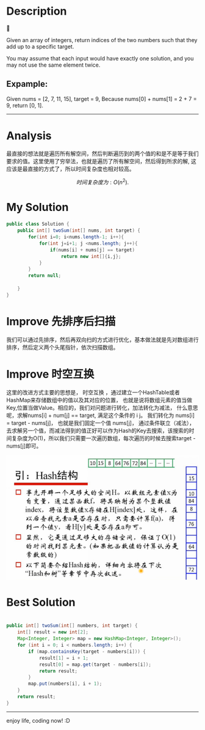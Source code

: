 # Description
:star2:

Given an array of integers, return indices of the two numbers such that they add up to a specific target.

You may assume that each input would have exactly one solution, and you may not use the same element twice.
## Expample:

>>>

Given nums = [2, 7, 11, 15], target = 9, Because nums[0] + nums[1] = 2 + 7 = 9, 
 return [0, 1].

>>>

***

# Analysis
最直接的想法就是遍历所有解空间，然后判断遍历到的两个值的和是不是等于我们要求的值。这里使用了穷举法，也就是遍历了所有解空间，然后得到所求的解, 这应该是最直接的方式了，所以时间复杂度也相对较高。

```math
时间复杂度为 : O(n^2).
```

# My Solution

```java
public class Solution {
    public int[] twoSum(int[] nums, int target) {
        for(int i=0; i<nums.length-1; i++){
            for(int j=i+1; j <nums.length; j++){
                if(nums[i] + nums[j] == target)
                    return new int[]{i,j};
            }
        }
        return null;
    
    }
}
```
# Improve 先排序后扫描 

我们可以通过先排序，然后再双向扫的方式进行优化，基本做法就是先对数组进行排序，然后定义两个头尾指针，依次扫描数组。

# Improve 时空互换 
这里的改进方式主要的思想是， 时空互换 ，通过建立一个HashTable或者HashMap来存储数组中的值以及其对应的位置，
也就是说将数组元素的值当做Key,位置当做Value。相应的，我们对问题进行转化，加法转化为减法，
什么意思呢，求解nums[i] + num[j] == target, 满足这个条件的 i j。 我们转化为 nums[i] = target - nums[j]，
也就是我们固定一个值 nums[j]， 通过条件联立（减法），去求解另一个值，而减法得到的值正好可以作为Hash的Key去搜索，该搜索的时间复杂度为O(1)，所以我们只需要一次遍历数组，每次遍历的时候去搜索target - nums[j]即可。

![](/images/Two_Sum_Hash.png)

# Best Solution

```java

public int[] twoSum(int[] numbers, int target) {
    int[] result = new int[2];
    Map<Integer, Integer> map = new HashMap<Integer, Integer>();
    for (int i = 0; i < numbers.length; i++) {
        if (map.containsKey(target - numbers[i])) {
            result[1] = i + 1;
            result[0] = map.get(target - numbers[i]);
            return result;
        }
        map.put(numbers[i], i + 1);
    }
    return result;
}

```
***

enjoy life, coding now! :D
